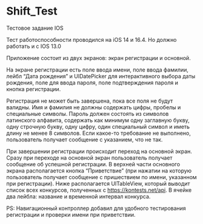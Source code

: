 # Shift_Test
Тестовое задание IOS

Тест работоспособности проводился на iOS 14 и 16.4. Но должно работать и с IOS 13.0

Приложение состоит из двух экранов: экран регистрации и основной.
  
На экране регистрации есть поле ввода имени, поле ввода фамилии, лейбл “Дата рождения” и UIDatePicker для интерактивного выбора даты рождения, поле для ввода пароля, поле подтверждения пароля и кнопка регистрации. 

Регистрация не может быть завершена, пока все поля не будут валидны. Имя и фамилия не должны содержать цифры, пробелы и специальные символы. Пароль должен состоять из символов латинского алфавита, содержать как минимум одну заглавную букву, одну строчную букву, одну цифру, один специальный символ и иметь длину не менее 8 символов. Если какое-то требование не выполнено, пользователь получает сообщение с указанием, что не так. 

При завершении регистрации происходит переход на основной экран. Сразу при переходе на основной экран пользователь получает сообщение об успешной регистрации. В верхней части основного экрана располагается кнопка “Приветствие” (при нажатии на которую пользователь получает сообщение с пришествием по имени, указанном при регистрации). Ниже располагается UITableView, который выводит список всех конкурсов, полученных с https://kontests.net/api. В ячейке два лейбла: название и временной интервал конкурса. 

PS: Навигационный контроллер добавил для удобного тестирования регистрации и проверки имени при приветствии.
